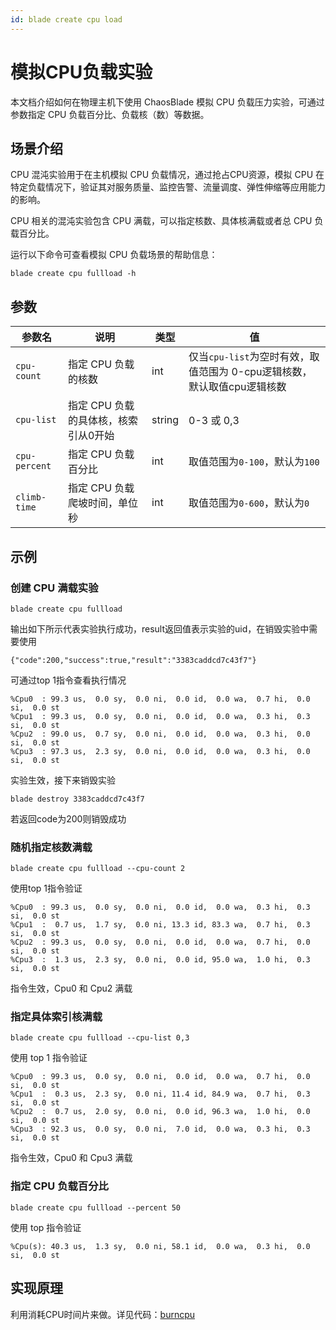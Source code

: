 ```yaml
---
id: blade create cpu load 
---
```


# 模拟CPU负载实验
本文档介绍如何在物理主机下使用 ChaosBlade 模拟 CPU 负载压力实验，可通过参数指定 CPU 负载百分比、负载核（数）等数据。

## 场景介绍
CPU 混沌实验用于在主机模拟 CPU 负载情况，通过抢占CPU资源，模拟 CPU 在特定负载情况下，验证其对服务质量、监控告警、流量调度、弹性伸缩等应用能力的影响。

CPU 相关的混沌实验包含 CPU 满载，可以指定核数、具体核满载或者总 CPU 负载百分比。

运行以下命令可查看模拟 CPU 负载场景的帮助信息：
```
blade create cpu fullload -h
```


## 参数
|  参数名 |  说明 | 类型 | 值 |
|  ----  | ---- | ---- | ---- |
| ```cpu-count``` | 指定 CPU 负载的核数 | int | 仅当```cpu-list```为空时有效，取值范围为 0-cpu逻辑核数，默认取值cpu逻辑核数 |
| ```cpu-list``` | 指定 CPU 负载的具体核，核索引从0开始 | string | 0-3 或 0,3
| ```cpu-percent``` | 指定 CPU 负载百分比 | int | 取值范围为```0-100```，默认为```100``` | 
| ```climb-time``` | 指定 CPU 负载爬坡时间，单位秒 | int | 取值范围为```0-600```，默认为```0``` |



## 示例
### 创建 CPU 满载实验
```
blade create cpu fullload
```
输出如下所示代表实验执行成功，result返回值表示实验的uid，在销毁实验中需要使用
```
{"code":200,"success":true,"result":"3383caddcd7c43f7"}
```
可通过top 1指令查看执行情况
```
%Cpu0  : 99.3 us,  0.0 sy,  0.0 ni,  0.0 id,  0.0 wa,  0.7 hi,  0.0 si,  0.0 st
%Cpu1  : 99.3 us,  0.0 sy,  0.0 ni,  0.0 id,  0.0 wa,  0.3 hi,  0.3 si,  0.0 st
%Cpu2  : 99.0 us,  0.7 sy,  0.0 ni,  0.0 id,  0.0 wa,  0.3 hi,  0.0 si,  0.0 st
%Cpu3  : 97.3 us,  2.3 sy,  0.0 ni,  0.0 id,  0.0 wa,  0.3 hi,  0.0 si,  0.0 st
```
实验生效，接下来销毁实验
```
blade destroy 3383caddcd7c43f7
```
若返回code为200则销毁成功

### 随机指定核数满载

```
blade create cpu fullload --cpu-count 2
```

使用top 1指令验证
```
%Cpu0  : 99.3 us,  0.0 sy,  0.0 ni,  0.0 id,  0.0 wa,  0.3 hi,  0.3 si,  0.0 st
%Cpu1  :  0.7 us,  1.7 sy,  0.0 ni, 13.3 id, 83.3 wa,  0.7 hi,  0.3 si,  0.0 st
%Cpu2  : 99.3 us,  0.0 sy,  0.0 ni,  0.0 id,  0.0 wa,  0.7 hi,  0.0 si,  0.0 st
%Cpu3  :  1.3 us,  2.3 sy,  0.0 ni,  0.0 id, 95.0 wa,  1.0 hi,  0.3 si,  0.0 st
```

指令生效，Cpu0 和 Cpu2 满载

### 指定具体索引核满载

```
blade create cpu fullload --cpu-list 0,3
```

使用 top 1 指令验证

```
%Cpu0  : 99.3 us,  0.0 sy,  0.0 ni,  0.0 id,  0.0 wa,  0.7 hi,  0.0 si,  0.0 st
%Cpu1  :  0.3 us,  2.3 sy,  0.0 ni, 11.4 id, 84.9 wa,  0.7 hi,  0.3 si,  0.0 st
%Cpu2  :  0.7 us,  2.0 sy,  0.0 ni,  0.0 id, 96.3 wa,  1.0 hi,  0.0 si,  0.0 st
%Cpu3  : 92.3 us,  0.0 sy,  0.0 ni,  7.0 id,  0.0 wa,  0.3 hi,  0.3 si,  0.0 st
```

指令生效，Cpu0 和 Cpu3 满载


### 指定 CPU 负载百分比
```
blade create cpu fullload --percent 50
```

使用 top 指令验证

```
%Cpu(s): 40.3 us,  1.3 sy,  0.0 ni, 58.1 id,  0.0 wa,  0.3 hi,  0.0 si,  0.0 st
```

## 实现原理
利用消耗CPU时间片来做。详见代码：[burncpu](https://github.com/chaosblade-io/chaosblade-exec-os/blob/master/exec/bin/burncpu/burncpu.go)
